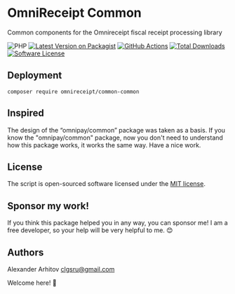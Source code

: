 OmniReceipt Common
==============
Common components for the Omnireceipt fiscal receipt processing library

![PHP][ico-php-support]
[![Latest Version on Packagist](https://img.shields.io/packagist/v/omnireceipt/common-common.svg)](https://packagist.org/packages/omnireceipt/common-common)
[![GitHub Actions](https://github.com/omnireceipt/common-common/workflows/Tests/badge.svg)](https://github.com/omnireceipt/common-common/actions)
[![Total Downloads](https://img.shields.io/packagist/dt/omnireceipt/common-common.svg)](https://packagist.org/packages/omnireceipt/common-common)
[![Software License][ico-license]][link-license]

## Deployment

```shell
composer require omnireceipt/common-common
```

## Inspired

The design of the “omnipay/common” package was taken as a basis. If you know the "omnipay/common" package, now you don't need to understand how this package works, it works the same way. Have a nice work.

## License

The script is open-sourced software licensed under the [MIT license][link-license].

## Sponsor my work!

If you think this package helped you in any way, you can sponsor me! I am a free developer, so your help will be very helpful to me. :blush:

## Authors

Alexander Arhitov [clgsru@gmail.com](mailto:clgsru@gmail.com)

Welcome here! :metal:

[link-package]: https://github.com/omnireceipt/common-common
[link-package-issues]: https://github.com/omnireceipt/common-common/issues
[ico-php-support]: https://img.shields.io/badge/PHP-8+-blue.svg
[ico-license]: https://img.shields.io/badge/license-MIT-brightgreen.svg
[link-license]: LICENSE